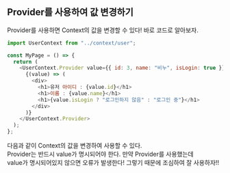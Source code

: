 ## Provider를 사용하여 값 변경하기

Provider를 사용하면 Context의 값을 변경할 수 있다! 바로 코드로 알아보자.

```js
import UserContext from "../context/user";

const MyPage = () => {
  return (
    <UserContext.Provider value={{ id: 3, name: "비누", isLogin: true }}>
      {(value) => (
        <div>
          <h1>유저 아이디 : {value.id}</h1>
          <h1>이름 : {value.name}</h1>
          <h1>{value.isLogin ? "로그인하지 않음" : "로그인 중"}</h1>
        </div>
      )}
    </UserContext.Provider>
  );
};
```

다음과 같이 Context의 값을 변경하여 사용할 수 있다.  
Provider는 반드시 value가 명시되어야 한다. 만약 Provider를 사용했는데  
value가 명시되어있지 않으면 오류가 발생한다! 그렇기 때문에 조심하여 잘 사용하자!!
